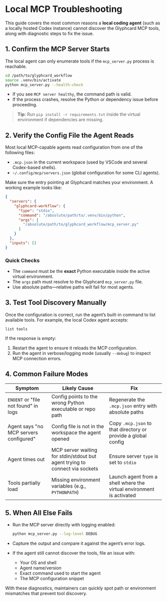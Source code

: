 # Local MCP Troubleshooting

This guide covers the most common reasons a **local coding agent** (such as a locally hosted Codex instance) cannot discover the Glyphcard MCP tools, along with diagnostic steps to fix the issue.

## 1. Confirm the MCP Server Starts

The local agent can only enumerate tools if the `mcp_server.py` process is reachable.

```bash
cd /path/to/glyphcard_workflow
source .venv/bin/activate
python mcp_server.py --health-check
```

- If you see `MCP server healthy`, the command path is valid.
- If the process crashes, resolve the Python or dependency issue before proceeding.

> **Tip:** Run `pip install -r requirements.txt` inside the virtual environment if dependencies are missing.

## 2. Verify the Config File the Agent Reads

Most local MCP-capable agents read configuration from one of the following files:

- `.mcp.json` in the current workspace (used by VSCode and several Codex-based shells).
- `~/.config/mcp/servers.json` (global configuration for some CLI agents).

Make sure the entry pointing at Glyphcard matches your environment. A working example looks like:

```json
{
  "servers": {
    "glyphcard-workflow": {
      "type": "stdio",
      "command": "/absolute/path/to/.venv/bin/python",
      "args": [
        "/absolute/path/to/glyphcard_workflow/mcp_server.py"
      ]
    }
  },
  "inputs": []
}
```

### Quick Checks

- The `command` must be the **exact** Python executable inside the active virtual environment.
- The `args` path must resolve to the Glyphcard `mcp_server.py` file.
- Use absolute paths—relative paths will fail for most agents.

## 3. Test Tool Discovery Manually

Once the configuration is correct, run the agent’s built-in command to list available tools. For example, the local Codex agent accepts:

```text
list tools
```

If the response is empty:

1. Restart the agent to ensure it reloads the MCP configuration.
2. Run the agent in verbose/logging mode (usually `--debug`) to inspect MCP connection errors.

## 4. Common Failure Modes

| Symptom | Likely Cause | Fix |
| --- | --- | --- |
| `ENOENT` or "file not found" in logs | Config points to the wrong Python executable or repo path | Regenerate the `.mcp.json` entry with absolute paths |
| Agent says "no MCP servers configured" | Config file is not in the workspace the agent opened | Copy `.mcp.json` to that directory or provide a global config |
| Agent times out | MCP server waiting for stdin/stdout but agent trying to connect via sockets | Ensure server `type` is set to `stdio` |
| Tools partially load | Missing environment variables (e.g., `PYTHONPATH`) | Launch agent from a shell where the virtual environment is activated |

## 5. When All Else Fails

- Run the MCP server directly with logging enabled:

  ```bash
  python mcp_server.py --log-level DEBUG
  ```

- Capture the output and compare it against the agent’s error logs.
- If the agent still cannot discover the tools, file an issue with:
  - Your OS and shell
  - Agent name/version
  - Exact command used to start the agent
  - The MCP configuration snippet

With these diagnostics, maintainers can quickly spot path or environment mismatches that prevent tool discovery.
